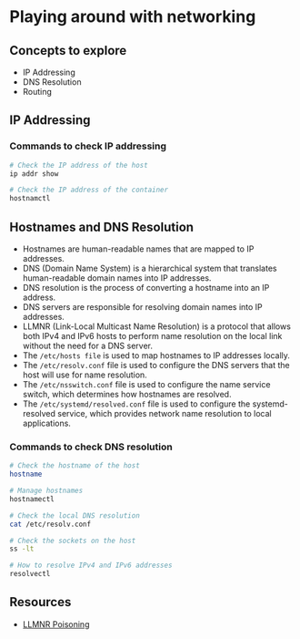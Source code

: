 # Playing around with networking

## Concepts to explore

- IP Addressing
- DNS Resolution
- Routing

## IP Addressing

### Commands to check IP addressing

```bash
# Check the IP address of the host
ip addr show

# Check the IP address of the container
hostnamctl
```

## Hostnames and DNS Resolution

- Hostnames are human-readable names that are mapped to IP addresses.
- DNS (Domain Name System) is a hierarchical system that translates human-readable domain names into IP addresses.
- DNS resolution is the process of converting a hostname into an IP address.
- DNS servers are responsible for resolving domain names into IP addresses.
- LLMNR (Link-Local Multicast Name Resolution) is a protocol that allows both IPv4 and IPv6 hosts to perform name resolution on the local link without the need for a DNS server.
- The `/etc/hosts file` is used to map hostnames to IP addresses locally.
- The `/etc/resolv.conf` file is used to configure the DNS servers that the host will use for name resolution.
- The `/etc/nsswitch.conf` file is used to configure the name service switch, which determines how hostnames are resolved.
- The `/etc/systemd/resolved.conf` file is used to configure the systemd-resolved service, which provides network name resolution to local applications.

### Commands to check DNS resolution

```bash
# Check the hostname of the host
hostname

# Manage hostnames
hostnamectl

# Check the local DNS resolution
cat /etc/resolv.conf

# Check the sockets on the host
ss -lt

# How to resolve IPv4 and IPv6 addresses
resolvectl
```

## Resources

- [LLMNR Poisoning](https://tcm-sec.com/llmnr-poisoning-and-how-to-prevent-it/)